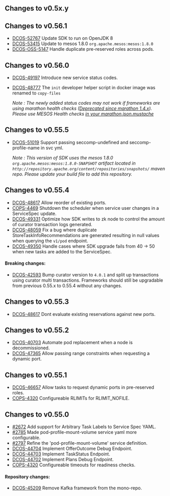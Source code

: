 ## Changes to v0.5x.y

## Changes to v0.56.1

- [DCOS-52767](https://jira.mesosphere.com/browse/DCOS-52767) Update SDK to run on OpenJDK 8
- [DCOS-53415](https://jira.mesosphere.com/browse/DCOS-53415) Update to mesos 1.8.0 `org.apache.mesos:mesos:1.8.0`
- [DCOS-OSS-5147](https://jira.mesosphere.com/browse/DCOS_OSS-5147) Handle duplicate pre-reserved roles across pods.

## Changes to v0.56.0

- [DCOS-49197](https://jira.mesosphere.com/browse/DCOS-49197) Introduce new service status codes.
- [DCOS-48777](https://jira.mesosphere.com/browse/DCOS-48777) The `init` developer helper script in docker image was renamed to `copy-files`
  
  _Note : The newly added status codes may not work if frameworks are using marathon health checks ([Deprecated since marathon 1.4.x](https://github.com/mesosphere/marathon/releases/tag/v1.4.0)). Please use MESOS Health checks [in your marathon.json.mustache](https://github.com/mesosphere/dcos-commons/blob/0.56.0/frameworks/helloworld/universe/marathon.json.mustache#L136-L146)_

## Changes to v0.55.5

- [DCOS-51019](https://jira.mesosphere.com/browse/DCOS-51019) Support passing seccomp-undefined and seccomp-profile-name in svc yml.

    _Note : This version of SDK uses the mesos 1.8.0 `org.apache.mesos:mesos:1.8.0-SNAPSHOT` artifact located in `http://repository.apache.org/content/repositories/snapshots/` maven repo. Please update your build file to add this repository._

## Changes to v0.55.4

- [DCOS-48617](https://jira.mesosphere.com/browse/DCOS-48617) Allow reorder of existing ports.
- [COPS-4469](https://jira.mesosphere.com/browse/COPS-4469) Shutdown the scheduler when service user changes in a ServiceSpec update.
- [DCOS-49331](https://jira.mesosphere.com/browse/DCOS-49331) Optimize how SDK writes to zk node to control the amount of curator transaction logs generated.
- [DCOS-48059](https://jira.mesosphere.com/browse/DCOS-48059) Fix a bug where duplicate StoreTaskInfoRecommendations are generated resulting in null values when querying the `v1/pod` endpoint.
- [DCOS-49350](https://jira.mesosphere.com/browse/DCOS-49350) Handle cases where SDK upgrade fails from 40 -> 50 when new tasks are added to the ServiceSpec.

#### Breaking changes:
- [DCOS-42593](https://jira.mesosphere.com/browse/DCOS-42593) Bump curator version to `4.0.1` and split up transactions using curator multi transactions. Frameworks should still be upgradable from previous 0.55.x to 0.55.4 without any changes.

## Changes to v0.55.3

- [DCOS-48617](https://jira.mesosphere.com/browse/DCOS-48617) Dont evaluate existing reservations against new ports.

## Changes to v0.55.2

- [DCOS-40703](https://jira.mesosphere.com/browse/DCOS-40703) Automate pod replacement when a node is decommissioned.
- [DCOS-47365](https://jira.mesosphere.com/browse/DCOS-47365) Allow passing range constraints when requesting a dynamic port.

## Changes to v0.55.1

- [DCOS-46657](https://jira.mesosphere.com/browse/DCOS-46657) Allow tasks to request dynamic ports in pre-reserved roles.
- [COPS-4320](https://jira.mesosphere.com/browse/COPS-4320) Configureable RLIMITs for RLIMIT_NOFILE.

## Changes to v0.55.0

- [#2672](https://github.com/mesosphere/dcos-commons/pull/2672) Add support for Arbitrary Task Labels to Service Spec YAML.
- [#2785](https://github.com/mesosphere/dcos-commons/pull/2785) Made pod-profile-mount-volume service yaml more configurable.
- [#2797](https://github.com/mesosphere/dcos-commons/pull/2797) Refine the 'pod-profile-mount-volume' service definition.
- [DCOS-44704](https://jira.mesosphere.com/browse/DCOS-44704) Implement OfferOutcome Debug Endpoint.
- [DCOS-44703](https://jira.mesosphere.com/browse/DCOS-44703) Implement TaskStatus Endpoint.
- [DCOS-44702](https://jira.mesosphere.com/browse/DCOS-44702) Implement Plans Debug Endpoint.
- [COPS-4320](https://jira.mesosphere.com/browse/COPS-4320) Configureable timeouts for readiness checks.

#### Repository changes:
- [DCOS-45209](https://jira.mesosphere.com/browse/DCOS-45209) Remove Kafka framework from the mono-repo.

